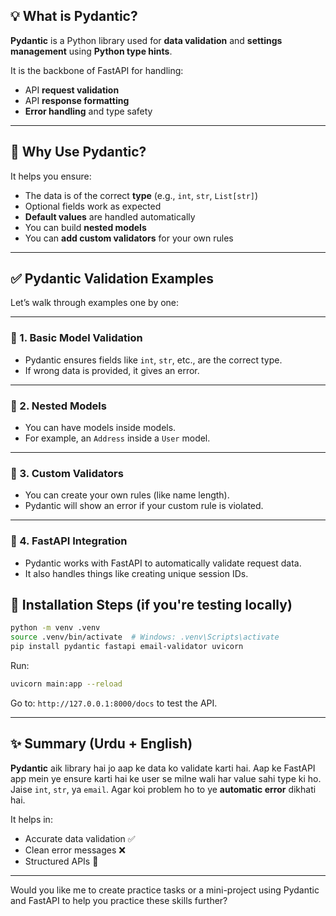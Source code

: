 
## 💡 **What is Pydantic?**

**Pydantic** is a Python library used for **data validation** and **settings management** using **Python type hints**.

It is the backbone of FastAPI for handling:

* API **request validation**
* API **response formatting**
* **Error handling** and type safety

---

## 🧠 **Why Use Pydantic?**

It helps you ensure:

* The data is of the correct **type** (e.g., `int`, `str`, `List[str]`)
* Optional fields work as expected
* **Default values** are handled automatically
* You can build **nested models**
* You can **add custom validators** for your own rules

---

## ✅ **Pydantic Validation Examples**

Let’s walk through examples one by one:

---

### 🔹 1. **Basic Model Validation**
* Pydantic ensures fields like `int`, `str`, etc., are the correct type.
* If wrong data is provided, it gives an error.

---

### 🔹 2. **Nested Models**
* You can have models inside models.
* For example, an `Address` inside a `User` model.

---

### 🔹 3. **Custom Validators**

* You can create your own rules (like name length).
* Pydantic will show an error if your custom rule is violated.

---

### 🔹 4. **FastAPI Integration**

* Pydantic works with FastAPI to automatically validate request data.
* It also handles things like creating unique session IDs.

## 🔧 Installation Steps (if you're testing locally)

```bash
python -m venv .venv
source .venv/bin/activate  # Windows: .venv\Scripts\activate
pip install pydantic fastapi email-validator uvicorn
```

Run:

```bash
uvicorn main:app --reload
```

Go to: `http://127.0.0.1:8000/docs` to test the API.

---

## ✨ Summary (Urdu + English)

**Pydantic** aik library hai jo aap ke data ko validate karti hai.
Aap ke FastAPI app mein ye ensure karti hai ke user se milne wali har value sahi type ki ho.
Jaise `int`, `str`, ya `email`. Agar koi problem ho to ye **automatic error** dikhati hai.

It helps in:

* Accurate data validation ✅
* Clean error messages ❌
* Structured APIs 🧱

---

Would you like me to create practice tasks or a mini-project using Pydantic and FastAPI to help you practice these skills further?
